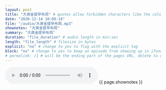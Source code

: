 ```yaml
---
layout: post
title: "大資金提早布局" # quotes allow forbidden characters like the colon
date: "2020-12-14 10:09:18"
file: "/audio/大資金提早布局.mp3"
shownotes: "大資金提早布局"
summary: "大資金提早布局"
duration: "file_duration" # audio length in min:sec
length: "file_length" # filesize in bytes
explicit: "no" # change to yes to flag with the explicit tag
block: "no" # change to yes to keep an episode from showing up in iTunes
# permalink: /1 # will be the ending part of the pages URL, delete to default to the title
---
```


<audio controls>
<source src="{{site.url}}{{site.baseurl}}{{ page.file }}" type="audio/x-mp3">
Your browser does not support the audio element.
</audio>
{{ page.shownotes }}
